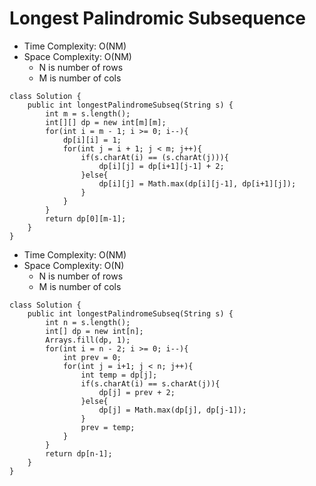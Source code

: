 # Longest Palindromic Subsequence

- Time Complexity: O(NM)
- Space Complexity: O(NM)
  - N is number of rows
  - M is number of cols

```
class Solution {
    public int longestPalindromeSubseq(String s) {
        int m = s.length();
        int[][] dp = new int[m][m];
        for(int i = m - 1; i >= 0; i--){
            dp[i][i] = 1;
            for(int j = i + 1; j < m; j++){
                if(s.charAt(i) == (s.charAt(j))){
                    dp[i][j] = dp[i+1][j-1] + 2;
                }else{
                    dp[i][j] = Math.max(dp[i][j-1], dp[i+1][j]);
                }
            }
        }
        return dp[0][m-1];
    }
}
```

- Time Complexity: O(NM)
- Space Complexity: O(N)
  - N is number of rows
  - M is number of cols

```
class Solution {
    public int longestPalindromeSubseq(String s) {
        int n = s.length();
        int[] dp = new int[n];
        Arrays.fill(dp, 1);
        for(int i = n - 2; i >= 0; i--){
            int prev = 0;
            for(int j = i+1; j < n; j++){
                int temp = dp[j];
                if(s.charAt(i) == s.charAt(j)){
                    dp[j] = prev + 2;
                }else{
                    dp[j] = Math.max(dp[j], dp[j-1]);
                }
                prev = temp;
            }
        }
        return dp[n-1];
    }
}
```
